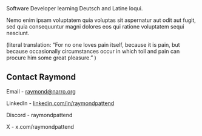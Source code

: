 ## 

Software Developer learning Deutsch and Latine loqui.

Nemo enim ipsam voluptatem quia voluptas sit aspernatur aut odit aut fugit, sed quia consequuntur magni dolores eos qui ratione voluptatem sequi nesciunt.

(literal translation: “For no one loves pain itself, because it is pain, but because occasionally circumstances occur in which toil and pain can procure him some great pleasure.” )

## Contact Raymond

Email - raymond@narro.org

LinkedIn - [linkedin.com/in/raymondpattend](https://www.linkedin.com/in/raymondpattend/)

Discord - raymondpattend

X - x.com/raymondpattend
